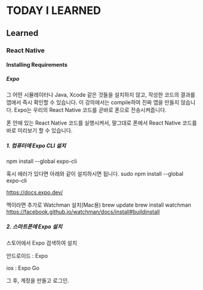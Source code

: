 # TODAY I LEARNED

## Learned

### React Native

#### Installing Requirements

##### Expo

그 어떤 시뮬레이터나 Java, Xcode 같은 것들을 설치하지 않고,
작성한 코드의 결과를 앱에서 즉시 확인할 수 있습니다.
이 강의에서는 compile하여 진짜 앱을 만들지 않습니다.
Expo는 우리의 React Native 코드를 곧바로 폰으로 전송시켜줍니다.

폰 안에 있는 React Native 코드를 실행시켜서, 말그대로 폰에서 React Native 코드를 바로 미리보기 할 수 있습니다.

##### 1. 컴퓨터에 Expo CLI 설치

npm install --global expo-cli

혹시 에러가 있다면 아래와 같이 설치하시면 됩니다.
sudo npm install --global expo-cli

https://docs.expo.dev/

맥이라면 추가로
Watchman 설치(Mac용)
brew update
brew install watchman
https://facebook.github.io/watchman/docs/install#buildinstall

##### 2. 스마트폰에 Expo 설치

스토어에서 Expo 검색하여 설치

안드로이드 : Expo

ios : Expo Go

그 후, 계정을 만들고 로그인.
